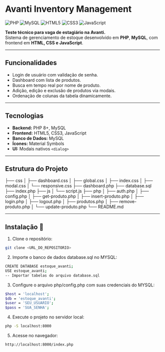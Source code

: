 # Avanti Inventory Management

![PHP](https://img.shields.io/badge/PHP-8.0-blue?logo=php&logoColor=white)
![MySQL](https://img.shields.io/badge/MySQL-8.0-blue?logo=mysql&logoColor=white)
![HTML5](https://img.shields.io/badge/HTML5-orange?logo=html5&logoColor=white)
![CSS3](https://img.shields.io/badge/CSS3-blue?logo=css3&logoColor=white)
![JavaScript](https://img.shields.io/badge/JavaScript-yellow?logo=javascript&logoColor=black)

**Teste técnico para vaga de estagiário na Avanti.**  
Sistema de gerenciamento de estoque desenvolvido em **PHP**, **MySQL**, com frontend em **HTML, CSS e JavaScript**.

---

## Funcionalidades

- Login de usuário com validação de senha.
- Dashboard com lista de produtos.
- Busca em tempo real por nome de produto.
- Adição, edição e exclusão de produtos via modais.
- Ordenação de colunas da tabela dinamicamente.

---

## Tecnologias 

- **Backend:** PHP 8+, MySQL  
- **Frontend:** HTML5, CSS3, JavaScript
- **Banco de Dados:** MySQL  
- **Ícones:** Material Symbols  
- **UI:** Modais nativos `<dialog>`

---

## Estrutura do Projeto

├── css
│ ├── dashboard.css
│ ├── global.css
│ ├── index.css
│ ├── modal.css
│ └── responsive.css
├── dashboard.php
├── database.sql
├── index.php
├── js
│ └── script.js
├── php
│ ├── auth.php
│ ├── config.php
│ ├── get-produto.php
│ ├── insert-produto.php
│ ├── login.php
│ ├── logout.php
│ ├── produtos.php
│ ├── remove-produto.php
│ └── update-produto.php
└── README.md

---

## Instalação 🔧

1. Clone o repositório:
```bash
git clone <URL_DO_REPOSITORIO>
```
2. Importe o banco de dados database.sql no MYSQL:
```bash
CREATE DATABASE estoque_avanti;
USE estoque_avanti;
-- Importar tabelas do arquivo database.sql
```
3. Configure o arquivo php/config.php com suas credenciais do MYSQL:
```bash
$host = 'localhost';
$db = 'estoque_avanti';
$user = 'SEU_USUARIO';
$pass = 'SUA_SENHA';
```
4. Execute o projeto no servidor local:
```bash
php -S localhost:8000
```
5. Acesse no navegador:
```bash
http://localhost:8000/index.php
```